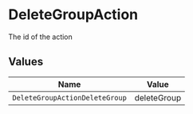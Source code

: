 # DeleteGroupAction

The id of the action


## Values

| Name                           | Value                          |
| ------------------------------ | ------------------------------ |
| `DeleteGroupActionDeleteGroup` | deleteGroup                    |